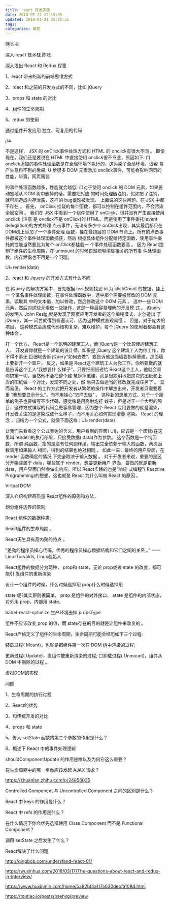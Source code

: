 ```yaml
---
title: react 开发实践
date: 2018-05-21 22:15:35
updated: 2018-05-21 22:15:35
tags:
categories: 编程
---
```


两本书

深入 react 技术栈 陈屹

深入浅出 React 和 Redux 程墨


1、react 带来的新的前端思维方式

2、react 和之前的开发方式的不同，比如 jQuery

3、props 和 state 的对比

4、组件的生命周期

5、redux 的使用

通过组件开发应用 独立、可复用的代码

jsx

不是这样， JSX 的 onClick事件处理方式和 HTML 的 onclick有很大不同 。 即使现在，我们还是要说在 HTML 中直接使用 onclick很不专业，原因如下:
口 onclick添加的事件处理函数是在全局环境下执行的，这污染了全局环境，很容
易产生意料不到的后果;
U 给很多 DOM 元素添加 onclick事件，可能会影响网页的性能，毕竟，网页需要

的事件处理函数越多，性能就会越低;
口对于使用 onclick 的 DOM 元素，如果要动态地从 DOM 树中删掉的话，需要把对应
的时间处理器注销，假如忘了注销，就可能造成内存泄露，这样的 bug很难被发现。 上面说的这些问题，在 JSX 中都不存在 。
首先， onClick 挂载的每个函数，都可以控制在组件范围内，不会污染全局空间 。 我们在 JSX 中看到一个组件使用了 onClick，但并没有产生直接使用 onclick (注意
是 onclick不是 onClick)的 HTML，而是使用了事件委托(event delegation)的方式处理 点击事件，无论有多少个 onClick出现，其实最后都只在 DOM树上添加了一个事件处理 函数，挂在最顶层的 DOM 节点上。所有的点击事件都被这个事件处理函数捕获，然后 根据具体组件分配给特定函数，使用事件委托的性能当然要比为每个 onClick都挂载一 个事件处理函数要高 。
因为 React控制了组件的生命周期，在 unmount 的时候自然能够清除相关的所有事 件处理函数，内存泄露也不再是一个问题。


UI=render(data)

2、react 和 Jquery 的开发方式有什么不同

在 jQuery 的解决方案中，首先根据 css 规则找到 id 为 clickCount 的按钮，挂上 一 个匿名事件处理函数，在事件处理函数中，选中那个需要被修改的 DOM 元素，读取其 中的文本值，加以修改，然后修改这个 DOM 元素 。
选中一些 DOM 元素，然后对这些元素做一些操作，这是一种最容易理解的开发模 式 。 jQuery 的发明人 John Resig 就是发现了网页应用开发者的这个编程模式，才创造出 了 jQuery，其一 问世就得到普遍认可，因为这种模式直观易懂 。 但是，对于庞大的项目， 这种模式会造成代码结构复杂，难以维护，每个 jQuery 的使用者都会有这种体会 。

打一个比方， React是一个聪明的建筑工人，而 jQuery是一个比较傻的建筑工人， 开发者你就是一个建筑的设计师，如果是 jQuery 这个建筑工人为你工作，你不得不事无 巨细地告诉 jQuery“如何去做”，要告诉他这面墙要拆掉重建，那面墙上要新开一个窗户， 反之，如果是 React这个建筑工人为你工作，你所要做的就是告诉这个工人“我想要什 么样子”，只要把图纸递给 React这个工人，他就会替你搞定一切，当然他不会把整个建 筑拆掉重建，而是很聪明地把这次的图纸和上次的图纸做一个对比，发现不同之处，然 后只去做适当的修改就完成任务了 。
显而易见， React 的工作方式把开发者从繁琐的操作中解放出来，开发者只需要着重 “我想要显示什么”，而不用操心“怎样去做” 。
这种新的思维方式，对于一个简单的例子也要编写不少代码，感觉像是用高射炮打 蚊子，但是对于一个大型的项目，这种方式编写的代码会更容易管理，因为整个 React 应用要做的就是渲染，开发者关注的是渲染成成什么样子，而不用关心如何实现增量 渲染。
React 的理念 ，归结为一个公式，就像下面这样 : UI=render(data)

让我们来看看这个公式表达的含义，用户看到的界面( UI)，应该是一个函数(在这 里叫 render)的执行结果，只接受数据( data)作为参数。 这个函数是一个纯函数，所谓 纯函数，指的是没有任何副作用，输出完全依赖于输入的函数，两次函数调用如果输人 相同，得到的结果也绝对相同 。 如此一来，最终的用户界面，在 render 函数确定的情况 下完全取决于输入数据 。
对于开发者来说，重要的是区分开哪些属于 data，哪些属于 render，想要更新用户 界面，要做的就是更新 data，用户界面自然会做出响应，所以 React实践的也是“响应 式编程”( Reactive Programming)的思想，这也就是 React 为什么叫做 React 的原因 。


Virtual DOM

深入介绍构建高质量 React组件的原则和方法，

划分组件边界的原则;

React 组件的数据种类;

React组件的生命周期 。

React天生具有高内聚的特点 。

“差劲的程序员操心代码，优秀的程序员操心数据结构和它们之间的关系 。”  一一LinusTorvalds, Linux创始人

React组件的数据分为两种， prop和 state，无论 prop或者 state 的改变，都可能引
发组件的重新渲染

设计一个组件的时候，什么时候选择用 prop什么时候选择用

state 呢?其实原则很简单， prop 是组件的对外接口， state 是组件的内部状态，对外用
prop，内部用 state。

babel-react-optimize 生产环境去掉 propsType

组件不应该改变 prop 的值，而 state存在的目的就是让组件来改变的 。

React严格定义了组件的生命周期，生命周期可能会经历如下三个过程:

装载过程( Mount)，也就是把组件第一次在 DOM 树中渲染的过程;

更新过程( Update)，当组件被重新渲染的过程;
口卸载过程( Unmount)，组件从 DOM 中删除的过程 。

虚拟DOM的实现

问题

1、生命周期的执行过程

2、React的优势

3、和传统开发的对比

4、props 和 state


5、传入 setState 函数的第二个参数的作用是什么？

6、概述下 React 中的事件处理逻辑

shouldComponentUpdate 的作用是啥以及为何它这么重要？

在生命周期中的哪一步你应该发起 AJAX 请求？

https://zhuanlan.zhihu.com/p/24856035

Controlled Component 与 Uncontrolled Component 之间的区别是什么？

React 中 keys 的作用是什么？

React 中 refs 的作用是什么？

在什么情况下你会优先选择使用 Class Component 而不是 Functional Component？

调用 setState 之后发生了什么？

React解决了什么问题

http://qingbob.com/understand-react-01/

https://wuxinhua.com/2018/03/17/The-questions-about-react-and-redux-in-interview/

https://www.huxinmin.com/home/5a92bf4a117a030debfa108d.html

https://toutiao.io/posts/osehxg/preview




